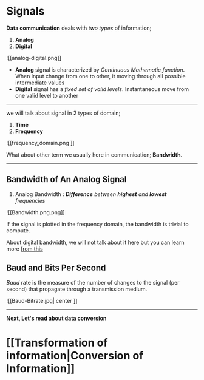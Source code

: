 # Signals

**Data communication** deals with *two types* of information; 
1. **Analog**
2. **Digital**

![[analog-digital.png]]

- **Analog** signal is characterized by *Continuous Mathematic function*. When input change from one to other, it moving through all possible intermediate values
- **Digital** signal has a *fixed set of valid levels*. Instantaneous move from one valid level to another

----

we will talk about signal in 2 types of domain; 
1. **Time**  
2. **Frequency**

![[frequency_domain.png ]]

What about other term we usually here in communication; **Bandwidth**.

----
## Bandwidth of An Analog Signal

1. Analog Bandwidth : ***Difference** between **highest** and **lowest** frequencies*

![[Bandwidth.png.png]]

If the signal is plotted in the frequency domain, the bandwidth is trivial to compute.

About digital bandwidth, we will not talk about it here but you can learn more [from this](https://www.quora.com/Why-is-the-Bandwidth-of-digital-signal-infinite)

## Baud and Bits Per Second

_Baud_ rate is the measure of the number of changes to the signal (per second) that propagate through a transmission medium.

![[Baud-Bitrate.jpg| center ]]

----

**Next, Let's read about data conversion**
# [[Transformation of information|Conversion of Information]]
